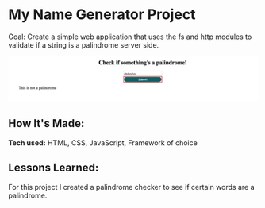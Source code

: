 # My Name Generator Project
Goal: Create a simple web application that uses the fs and http modules to validate if a string is a palindrome server side.


![alt tag](palin.png)

## How It's Made:

**Tech used:** HTML, CSS, JavaScript, Framework of choice

## Lessons Learned:

For this project I created a palindrome checker to see if certain words are a palindrome.

